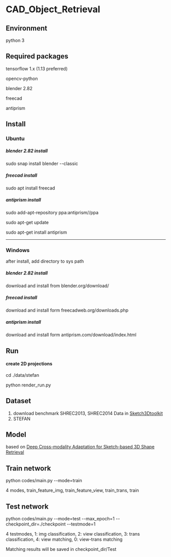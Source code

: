 # CAD_Object_Retrieval

## Environment

python 3

## Required packages

tensorflow 1.x (1.13 preferred)

opencv-python

blender 2.82

freecad

antiprism

## Install

### Ubuntu

##### blender 2.82 install
sudo snap install blender --classic
##### freecad install
sudo apt install freecad
##### antiprism install
sudo add-apt-repository ppa:antiprism//ppa

sudo apt-get update

sudo apt-get install antiprism

---

### Windows
after install, add directory to sys path
##### blender 2.82 install
download and install from blender.org/download/
##### freecad install
download and install form freecadweb.org/downloads.php
##### antiprism install
download and install form antiprism.com/download/index.html



## Run

#### create 2D projections

cd ./data/stefan

python render_run.py

## Dataset
1. download benchmark SHREC2013, SHREC2014 Data in [Sketch3Dtoolkit](https://github.com/garyzhao/Sketch3DToolkit)
2. STEFAN

## Model
based on [Deep Cross-modality Adaptation for Sketch-based 3D Shape Retrieval](http://openaccess.thecvf.com/content_ECCV_2018/html/Jiaxin_Chen_Deep_Cross-modality_Adaptation_ECCV_2018_paper.html)

## Train network
python codes/main.py --mode=train

4 modes, train_feature_img, train_feature_view, train_trans, train

## Test network
python codes/main.py --mode=test --max_epoch=1 --checkpoint_dir=./checkpoint --testmode=1

4 testmodes, 1: img classification, 2: view classification, 3: trans classification, 4: view matching, 0: view-trans matching

Matching results will be saved in checkpoint_dir/Test
